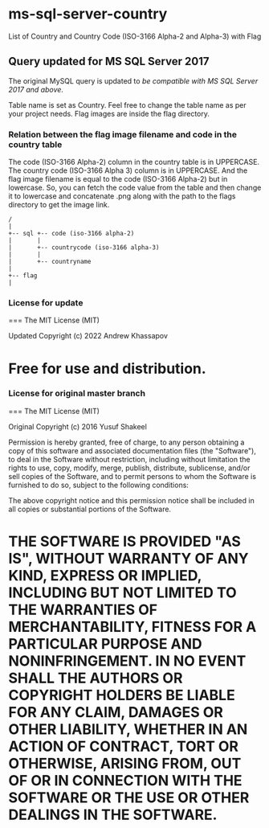 # ms-sql-server-country

List of Country and Country Code (ISO-3166 Alpha-2 and Alpha-3) with Flag

## Query updated for MS SQL Server 2017

The original MySQL query is updated to _be compatible with MS SQL Server 2017 and above_.

Table name is set as Country. Feel free to change the table name as per your project needs.
Flag images are inside the flag directory.

### Relation between the flag image filename and code in the country table

The code (ISO-3166 Alpha-2) column in the country table is in UPPERCASE.
The country code (ISO-3166 Alpha 3) column is in UPPERCASE.
And the flag image filename is equal to the code (ISO-3166 Alpha-2) but in lowercase.
So, you can fetch the code value from the table and then change it to lowercase and concatenate .png along with the path to the flags directory to get the image link.

```
/
|
+-- sql +-- code (iso-3166 alpha-2)
|       |
|       +-- countrycode (iso-3166 alpha-3)
|       |
|       +-- countryname
|
+-- flag
|
```

### License for update

===
The MIT License (MIT)

Updated Copyright (c) 2022 Andrew Khassapov

# Free for use and distribution.

### License for original master branch

===
The MIT License (MIT)

Original Copyright (c) 2016 Yusuf Shakeel

Permission is hereby granted, free of charge, to any person obtaining a copy
of this software and associated documentation files (the "Software"), to deal
in the Software without restriction, including without limitation the rights
to use, copy, modify, merge, publish, distribute, sublicense, and/or sell
copies of the Software, and to permit persons to whom the Software is
furnished to do so, subject to the following conditions:

The above copyright notice and this permission notice shall be included in all
copies or substantial portions of the Software.

THE SOFTWARE IS PROVIDED "AS IS", WITHOUT WARRANTY OF ANY KIND, EXPRESS OR
IMPLIED, INCLUDING BUT NOT LIMITED TO THE WARRANTIES OF MERCHANTABILITY,
FITNESS FOR A PARTICULAR PURPOSE AND NONINFRINGEMENT. IN NO EVENT SHALL THE
AUTHORS OR COPYRIGHT HOLDERS BE LIABLE FOR ANY CLAIM, DAMAGES OR OTHER
LIABILITY, WHETHER IN AN ACTION OF CONTRACT, TORT OR OTHERWISE, ARISING FROM,
OUT OF OR IN CONNECTION WITH THE SOFTWARE OR THE USE OR OTHER DEALINGS IN THE
SOFTWARE.
===
